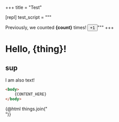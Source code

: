 +++
title = "Test"

[repl]
    test_script = """<script>
    let count = 0;

    function on_click(event) {
        event.preventDefault();

        count += 1;
    }

</script>

Previously, we counted <b>{count}</b> times!
<button on:click={on_click}>+1</button>"""
+++

<script context="module">
    export let thing = "world";
</script>

<script>
    import {HorizontalRepl} from "svelte-simple-repl";

    const things = ["hello", "hi", "waddup!"];
</script>

# Hello, {thing}!

<HorizontalRepl value={FRONTMATTER.repl.test_script}></HorizontalRepl>

<h2>sup</h2>

I am also text!

```html but also
<body>
    {CONTENT_HERE}
</body>
```

{@html things.join("<br />")}
